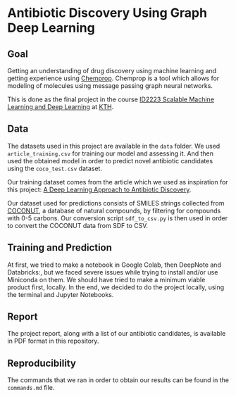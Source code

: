 # Antibiotic Discovery Using Graph Deep Learning

## Goal

Getting an understanding of drug discovery using machine learning and getting experience using [Chemprop](https://chemprop.readthedocs.io/en/latest/).
Chemprop is a tool which allows for modeling of molecules using message passing graph neural networks.

This is done as the final project in the course [ID2223 Scalable Machine Learning and Deep Learning](https://id2223kth.github.io) at [KTH](https://kth.se).

## Data

The datasets used in this project are available in the `data` folder. We used `article_training.csv` for training our model and assessing it. And then used the obtained model in order to predict novel antibiotic candidates using the `coco_test.csv` dataset.

Our training dataset comes from the article which we used as inspiration for this project: [A Deep Learning Approach to Antibiotic Discovery](https://www.sciencedirect.com/science/article/pii/S0092867420301021).

Our dataset used for predictions consists of SMILES strings collected from [COCONUT](https://coconut.naturalproducts.net), a database of natural compounds, by filtering for compounds with 0-5 carbons. Our conversion script `sdf_to_csv.py` is then used in order to convert the COCONUT data from SDF to CSV.

## Training and Prediction

At first, we tried to make a notebook in Google Colab, then DeepNote and Databricks:, but we faced severe issues while trying to install and/or use Miniconda on them. We should have tried to make a minimum viable product first, locally. In the end, we decided to do the project locally, using the terminal and Jupyter Notebooks.

## Report

The project report, along with a list of our antibiotic candidates, is available in PDF format in this repository.

## Reproducibility

The commands that we ran in order to obtain our results can be found in the `commands.md` file.
